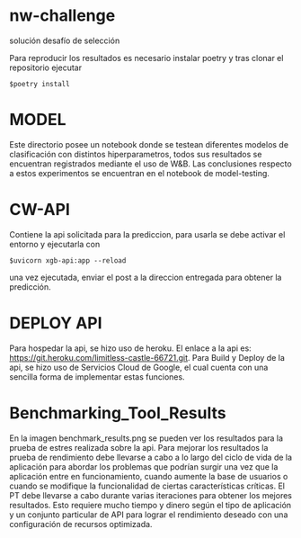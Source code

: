 # nw-challenge
solución desafío de selección

Para reproducir los resultados es necesario instalar poetry y tras clonar el repositorio ejecutar 
```
$poetry install
```
# MODEL
Este directorio posee un notebook donde se testean diferentes modelos de clasificación con distintos hiperparametros,
todos sus resultados se encuentran registrados mediante el uso de W&B. Las conclusiones respecto a estos experimentos
se encuentran en el notebook de model-testing.

# CW-API 
Contiene la api solicitada para la prediccion, para usarla se debe activar el entorno y ejecutarla con
```
$uvicorn xgb-api:app --reload 
```
una vez ejecutada, enviar el post a la direccion entregada para obtener la predicción.


# DEPLOY API
Para hospedar la api, se hizo uso de heroku. El enlace a la api es: https://git.heroku.com/limitless-castle-66721.git.
Para Build y Deploy de la api, se hizo uso de Servicios Cloud de Google, el cual cuenta con una sencilla forma de implementar
estas funciones.

# Benchmarking_Tool_Results
En la imagen benchmark_results.png se pueden ver los resultados para la prueba de estres realizada sobre la api.
Para mejorar los resultados la prueba de rendimiento debe llevarse a cabo a lo largo del ciclo de vida de la aplicación para abordar los problemas que podrían surgir una vez que la aplicación entre en funcionamiento, cuando aumente la base de usuarios o cuando se modifique la funcionalidad de ciertas características críticas.
El PT debe llevarse a cabo durante varias iteraciones para obtener los mejores resultados. Esto requiere mucho tiempo y dinero según el tipo de aplicación y un conjunto particular de API para lograr el rendimiento deseado con una configuración de recursos optimizada.
